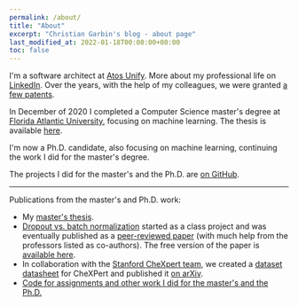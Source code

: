 ```yaml
---
permalink: /about/
title: "About"
excerpt: "Christian Garbin's blog - about page"
last_modified_at: 2022-01-18T00:00:00+00:00
toc: false
---
```


I'm a software architect at [Atos Unify](https://unify.com/en/). More about my professional life on
[LinkedIn](https://www.linkedin.com/in/christiangarbin/). Over the years, with the help of my colleagues, we were granted
[a few patents](https://scholar.google.com/citations?user=q1ZmDvYAAAAJ&hl=en).

In December of 2020 I completed a Computer Science master's degree at [Florida Atlantic University](https://www.fau.edu/),
focusing on machine learning. The thesis is available [here](https://fau.digital.flvc.org/islandora/object/fau%3A64688).

I'm now a Ph.D. candidate, also focusing on machine learning, continuing the work I did for the master's degree.

The projects I did for the master's and the Ph.D. are [on GitHub](https://github.com/fau-masters-collected-works-cgarbin).

---

Publications from the master's and Ph.D. work:

- My [master's thesis](https://fau.digital.flvc.org/islandora/object/fau%3A64688).
- [Dropout vs. batch normalization](https://github.com/fau-masters-collected-works-cgarbin/cap6619-deep-learning-term-project)
started as a class project and was eventually published as a [peer-reviewed paper](https://link.springer.com/article/10.1007/s11042-019-08453-9)
(with much help from the professors listed as co-authors). The free version of the paper is [available here](https://drive.google.com/file/d/1PyRUgSXqpl_OvJkWrR4HCWLDaEexzWd9/view).
- In collaboration with the [Stanford CheXpert team](https://stanfordmlgroup.github.io/competitions/chexpert/), we created a [dataset datasheet](https://arxiv.org/abs/1803.09010) for CheXPert and published it [on arXiv](https://arxiv.org/abs/2105.03020).
- [Code for assignments and other work I did for the master's and the Ph.D.](https://github.com/fau-masters-collected-works-cgarbin)
